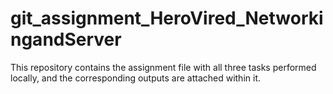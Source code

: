 # git_assignment_HeroVired_NetworkingandServer
This repository contains the assignment file with all three tasks performed locally, and the corresponding outputs are attached within it.

